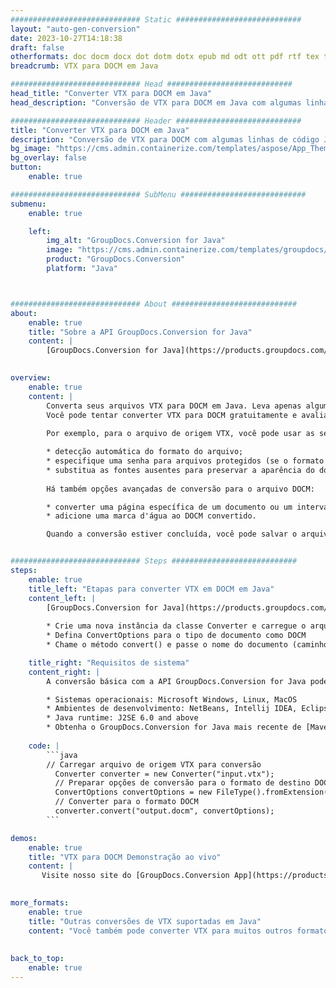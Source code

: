 ```yaml
---
############################# Static ############################
layout: "auto-gen-conversion"
date: 2023-10-27T14:18:38
draft: false
otherformats: doc docm docx dot dotm dotx epub md odt ott pdf rtf tex txt vdx vsdm vsdx vssm vssx vstm vstx vsx vtx xps
breadcrumb: VTX para DOCM em Java

############################# Head ############################
head_title: "Converter VTX para DOCM em Java"
head_description: "Conversão de VTX para DOCM em Java com algumas linhas de código. Converta mais de 160 formatos de arquivo usando a API de conversão de documentos do GroupDocs para Java"

############################# Header ############################
title: "Converter VTX para DOCM em Java"
description: "Conversão de VTX para DOCM com algumas linhas de código Java"
bg_image: "https://cms.admin.containerize.com/templates/aspose/App_Themes/V3/images/bg/header1.png"
bg_overlay: false
button:
    enable: true

############################# SubMenu ############################
submenu:
    enable: true

    left:
        img_alt: "GroupDocs.Conversion for Java"
        image: "https://cms.admin.containerize.com/templates/groupdocs/images/product-logos/90x90-noborder/groupdocs-conversion-java.png"
        product: "GroupDocs.Conversion"
        platform: "Java"



############################# About ############################
about:
    enable: true
    title: "Sobre a API GroupDocs.Conversion for Java"
    content: |
        [GroupDocs.Conversion for Java](https://products.groupdocs.com/conversion/java/) é uma API avançada de conversão de formato de arquivo para conversão entre formatos populares de imagem e documento, como Microsoft Office, OpenDocument, PDF, HTML, e-mail, CAD. e muito mais com apenas algumas linhas de código. A API nativa detecta automaticamente os formatos dos documentos originais e oferece muitas opções para personalizar os documentos convertidos. Juntamente com a função de extrair informações de um documento, ele também suporta o armazenamento em cache dos resultados da conversão para o disco local por padrão. No entanto, qualquer tipo de armazenamento em cache pode ser suportado pela implementação das interfaces apropriadas - Amazon S3, Dropbox, Google Drive, Windows Azure, Reddis ou quaisquer outras.
    

overview:
    enable: true
    content: |
        Converta seus arquivos VTX para DOCM em Java. Leva apenas algumas linhas de código Java em qualquer plataforma de sua escolha, como Windows, Linux, macOS.
        Você pode tentar converter VTX para DOCM gratuitamente e avaliar a qualidade dos resultados da conversão. Junto com scripts de conversão de arquivo simples, você pode tentar opções mais sofisticadas para carregar o arquivo de origem VTX e armazenar a saída DOCM. 
        
        Por exemplo, para o arquivo de origem VTX, você pode usar as seguintes opções de carregamento:

        * detecção automática do formato do arquivo;
        * especifique uma senha para arquivos protegidos (se o formato de arquivo for compatível);
        * substitua as fontes ausentes para preservar a aparência do documento.
        
        Há também opções avançadas de conversão para o arquivo DOCM:

        * converter uma página específica de um documento ou um intervalo de páginas;
        * adicione uma marca d'água ao DOCM convertido.

        Quando a conversão estiver concluída, você pode salvar o arquivo DOCM no caminho do arquivo local ou em qualquer armazenamento de terceiros, como FTP, Amazon S3, Google Drive, Dropbox etc. Observe - para converter VTX para DOCM, você não precisa instalar nenhum software adicional, como MS Office, Open Office, Adobe Acrobat Reader etc.


############################# Steps ############################
steps:
    enable: true
    title_left: "Etapas para converter VTX em DOCM em Java"
    content_left: |
        [GroupDocs.Conversion for Java](https://products.groupdocs.com/conversion/java/) permite que os desenvolvedores convertam facilmente o arquivo VTX para DOCM com algumas linhas de código.
        
        * Crie uma nova instância da classe Converter e carregue o arquivo VTX com o caminho completo
        * Defina ConvertOptions para o tipo de documento como DOCM
        * Chame o método convert() e passe o nome do documento (caminho completo) e formato (DOCM) como parâmetro

    title_right: "Requisitos de sistema"
    content_right: |
        A conversão básica com a API GroupDocs.Conversion for Java pode ser feita com apenas algumas linhas de código. Nossas APIs são suportadas em todas as principais plataformas e sistemas operacionais. Antes de executar o código abaixo, certifique-se de ter os seguintes pré-requisitos instalados em seu sistema.

        * Sistemas operacionais: Microsoft Windows, Linux, MacOS
        * Ambientes de desenvolvimento: NetBeans, Intellij IDEA, Eclipse, etc.
        * Java runtime: J2SE 6.0 and above
        * Obtenha o GroupDocs.Conversion for Java mais recente de [Maven](https://repository.groupdocs.com/webapp/#/artifacts/browse/tree/General/repo/com/groupdocs/groupdocs-conversion)
         
    code: |
        ```java    
        // Carregar arquivo de origem VTX para conversão
          Converter converter = new Converter("input.vtx");
          // Preparar opções de conversão para o formato de destino DOCM
          ConvertOptions convertOptions = new FileType().fromExtension("docm").getConvertOptions();
          // Converter para o formato DOCM
          converter.convert("output.docm", convertOptions);
        ```

demos:
    enable: true
    title: "VTX para DOCM Demonstração ao vivo"
    content: |
       Visite nosso site do [GroupDocs.Conversion App](https://products.groupdocs.app/conversion/family) e experimente a conversão de VTX para DOCM agora. A demonstração gratuita tem os seguintes benefícios
          

more_formats:
    enable: true
    title: "Outras conversões de VTX suportadas em Java"
    content: "Você também pode converter VTX para muitos outros formatos de arquivo. Por favor, veja a lista abaixo."
       
       
back_to_top:
    enable: true
---
```

